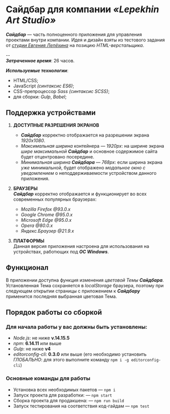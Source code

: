 
# Сайдбар для компании *«Lepekhin Art Studio»*

***Сайдбар*** — часть полноценного приложения для управления проектами внутри компании.
Идея и дизайн взяты из тестового задания от [*студии Евгения Лепёхина*](https://lepekhin.studio/ "Ссылка на сайт студии Евгения Лепёхина") на позицию *HTML-верстальщика*.

--  
***Затраченное время***: 26 часов.

***Используемые технологии***:
* HTML/CSS;
* JavaScript *(синтаксис ES6)*;
* CSS-препроцессор *Sass (синтаксис SCSS)*;
* для сборки: *Gulp*, *Babel*;


## Поддержка устройствами

 1. **ДОСТУПНЫЕ РАЗРЕШЕНИЯ ЭКРАНОВ**
	 * ***Сайдбар*** корректно отображается на разрешении экрана *1920х1080*.
	 * *Максимальная ширина* контейнера — *1920px*: на ширине экрана *шире максимальной* ***Сайдбар*** и основное содержимое сайта будет отцентровано посередине.
	 * *Минимальная ширина* ***Сайдбара*** — *768px*: если ширина экрана *уже* минимальной, будет отображено *модальное окно с уведомлением* о неподдерживаемости устройством данного приложения.
	 
2. **БРАУЗЕРЫ**  
***Сайдбар*** корректно отображается и функционирует во всех современных популярных браузерах:
	* *Mozilla Firefox @93.0.x*
	* *Google Chrome @95.0.x*
	* *Microsoft Edge @95.0.x*
	* *Opera @80.0.x*
	* *Яндекс.Браузер @21.9.x*

3. **ПЛАТФОРМЫ**  
Данная версия приложения настроена для использования на устройствах, работющих под ***ОС&nbsp;Windows***.


## Функционал
В приложении доступна функция изменения *цветовой Темы* ***Сайдбара***.
Установленная Тема сохраняется в *localStorage* браузера, поэтому при следующем открытии страницы с приложением к ***Сайдбару*** применится последняя выбранная цветовая Тема.


## Порядок работы со сборкой

### Для начала работы у вас должны быть установлены:
* *Node.js*: не ниже **v.14.15.5**
* *npm*: **6.14.11** или выше
* *Gulp*: не ниже **v4**
* *editorconfig-cli*: **0.3.0** или выше (его необходимо установить *ГЛОБАЛЬНО*: для этого выполните команду `npm i -g editorconfig-cli`)


### Основные команды для работы
* Установка всех необходимых пакетов — `npm i`
* Запуск проекта для разработки: — `npm start`
* Сборка проекта для продакшена: — `npm run build`
* Запуск тестирования на соответствия код-гайдам — `npm test`

  
